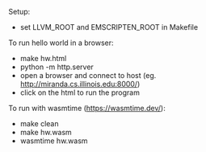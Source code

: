 Setup:
   - set LLVM_ROOT and EMSCRIPTEN_ROOT in Makefile

To run hello world in a browser:
   - make hw.html
   - python -m http.server
   - open a browser and connect to host (eg. http://miranda.cs.illinois.edu:8000/)
   - click on the html to run the program

To run with wasmtime (https://wasmtime.dev/):
   - make clean
   - make hw.wasm
   - wasmtime hw.wasm
